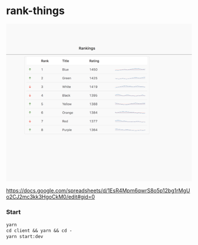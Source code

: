 # rank-things

![](./screenshot.png)

https://docs.google.com/spreadsheets/d/1EsR4Mpm6qwrS8o5p12bg1rMgUo2CJ2mc3kk3HgoCkM0/edit#gid=0

### Start
```
yarn
cd client && yarn && cd -
yarn start:dev
```
